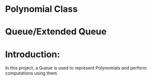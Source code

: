 Polynomial Class
======
Queue/Extended Queue
======

Introduction:
======

In this project, a Queue is used to represent Polynomials and perform 
computations using them.
